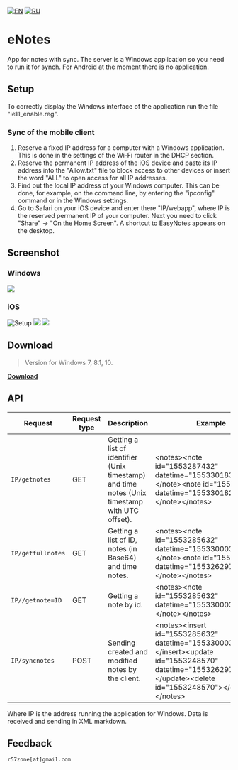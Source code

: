 [![EN](https://user-images.githubusercontent.com/9499881/33184537-7be87e86-d096-11e7-89bb-f3286f752bc6.png)](https://github.com/r57zone/eNotes/) 
[![RU](https://user-images.githubusercontent.com/9499881/27683795-5b0fbac6-5cd8-11e7-929c-057833e01fb1.png)](https://github.com/r57zone/eNotes/blob/master/README.RU.md) 
# eNotes
App for notes with sync. The server is a Windows application so you need to run it for synch. For Android at the moment there is no application.

## Setup
To correctly display the Windows interface of the application run the file "ie11_enable.reg".

### Sync of the mobile client
1. Reserve a fixed IP address for a computer with a Windows application. This is done in the settings of the Wi-Fi router in the DHCP section.
2. Reserve the permanent IP address of the iOS device and paste its IP address into the "Allow.txt" file to block access to other devices or insert the word "ALL" to open access for all IP addresses.
3. Find out the local IP address of your Windows computer. This can be done, for example, on the command line, by entering the "ipconfig" command or in the Windows settings.
4. Go to Safari on your iOS device and enter there "IP/webapp", where IP is the reserved permanent IP of your computer. Next you need to click "Share" -> "On the Home Screen". A shortcut to EasyNotes appears on the desktop.

## Screenshot
### Windows
![](https://user-images.githubusercontent.com/9499881/54496688-d6e04280-490b-11e9-9c08-9e8b13d96cc8.PNG)

### iOS
![Setup](https://user-images.githubusercontent.com/9499881/54852962-d2e76280-4d07-11e9-841a-06d50fafb3c4.gif)
![](https://user-images.githubusercontent.com/9499881/54852821-6ff5cb80-4d07-11e9-889f-2858175af05a.PNG)
![](https://user-images.githubusercontent.com/9499881/54852979-e1ce1500-4d07-11e9-8c0a-91dca563fcf7.PNG)

## Download
>Version for Windows 7, 8.1, 10.

**[Download](https://github.com/r57zone/eNotes/releases)**

## API
| Request | Request type | Description | Example |
| ------------- | ------------- | ------------- | ------------- |
| `IP/getnotes` | GET | Getting a list of identifier (Unix timestamp) and time notes (Unix timestamp with UTC offset). | &lt;notes&gt;&lt;note id="1553287432" datetime="1553301832"&gt;&lt;/note&gt;&lt;note id="1553287428" datetime="1553301828"&gt;&lt;/note&gt;&lt;/notes&gt; |
| `IP/getfullnotes` | GET | Getting a list of ID, notes (in Base64) and time notes. | &lt;notes&gt;&lt;note id="1553285632" datetime="1553300032"&gt;Mw==&lt;/note&gt;&lt;note id="1553248570" datetime="1553262970"&gt;Mg==&lt;/note&gt;&lt;/notes&gt; |
| `IP//getnote=ID` | GET | Getting a note by id. | &lt;notes&gt;&lt;note id="1553285632" datetime="1553300032"&gt;Mw==&lt;/note&gt;&lt;/notes&gt; |
| `IP/syncnotes` | POST | Sending created and modified notes by the client. | &lt;notes&gt;&lt;insert id="1553285632" datetime="1553300032"&gt;Mw==&lt;/insert&gt;&lt;update id="1553248570" datetime="1553262970"&gt;Mg==&lt;/update&gt;&lt;delete id="1553248570"&gt;&lt;/delete&gt;&lt;/notes&gt; |
Where IP is the address running the application for Windows. Data is received and sending in XML markdown.

## Feedback
`r57zone[at]gmail.com`